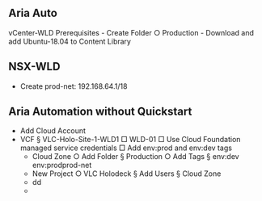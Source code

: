 ## Aria Auto
vCenter-WLD Prerequisites
	- Create Folder
		○ Production
	- Download and add Ubuntu-18.04 to Content Library

## NSX-WLD
- Create prod-net: 192.168.64.1/18


## Aria Automation without Quickstart
- Add Cloud Account
 - VCF
			§ VLC-Holo-Site-1-WLD1
				□ WLD-01
				□ Use Cloud Foundation managed service credentials
				□ Add env:prod and env:dev tags
	- Cloud Zone
		○ Add Folder
			§ Production
		○ Add Tags
			§ env:dev env:prodprod-net
	- New Project
		○ VLC Holodeck
			§ Add Users
			§ Cloud Zone
   -  dd
   -  

